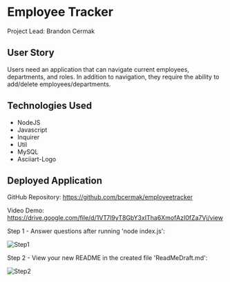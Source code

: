 # Employee Tracker # 

<p>Project Lead: Brandon Cermak</P>

## User Story ##
Users need an application that can navigate current employees, departments, and roles. In addition to navigation, they require the ability to add/delete employees/departments.

## Technologies Used ##
* NodeJS
* Javascript
* Inquirer
* Util
* MySQL
* Asciiart-Logo

## Deployed Application ##

GitHub Repository: https://github.com/bcermak/employeetracker

Video Demo: https://drive.google.com/file/d/1VT7l9yT8GbY3xITha6XmofAzI0fZa7Vj/view

Step 1 - Answer questions after running 'node index.js':

<img src = "" alt = "Step1">

Step 2 - View your new README in the created file 'ReadMeDraft.md':

<img src = "" alt = "Step2">

